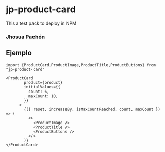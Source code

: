 # jp-product-card

This a test pack to deploy in NPM

### Jhosua Pachón

## Ejemplo

```
import {ProductCard,ProductImage,ProductTitle,ProductButtons} from "jp-product-card"
```

```
<ProductCard
        product={product}
        initialValues={{
          count: 6,
          maxCount: 10,
        }}
      >
        {({ reset, increaseBy, isMaxCountReached, count, maxCount }) => (
          <>
            <ProductImage />
            <ProductTitle />
            <ProductButtons />
          </>
        )}
</ProductCard>

```
